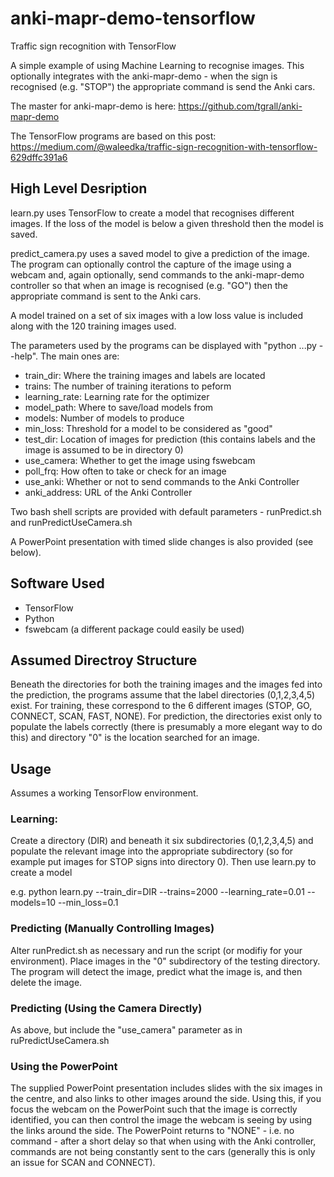 # anki-mapr-demo-tensorflow
Traffic sign recognition with TensorFlow

A simple example of using Machine Learning to recognise images.
This optionally integrates with the anki-mapr-demo - when the sign is recognised (e.g. "STOP") the appropriate command is send the Anki cars.

The master for anki-mapr-demo is here: https://github.com/tgrall/anki-mapr-demo

The TensorFlow programs are based on this post: https://medium.com/@waleedka/traffic-sign-recognition-with-tensorflow-629dffc391a6

## High Level Desription

learn.py uses TensorFlow to create a model that recognises different images. If the loss of the model is below a given threshold then the model is saved.

predict_camera.py uses a saved model to give a prediction of the image. The program can optionally control the capture of the image using a webcam and, again optionally, send commands to the anki-mapr-demo controller so that when an image is recognised (e.g. "GO") then the appropriate command is sent to the Anki cars.

A model trained on a set of six images with a low loss value is included along with the 120 training images used.

The parameters used by the programs can be displayed with "python ...py --help". The main ones are:
- train_dir:      Where the training images and labels are located
- trains:         The number of training iterations to peform
- learning_rate:  Learning rate for the optimizer
- model_path:     Where to save/load models from
- models:         Number of models to produce
- min_loss:       Threshold for a model to be considered as "good"
- test_dir:       Location of images for prediction (this contains labels and the image is assumed to be in directory 0)
- use_camera:     Whether to get the image using fswebcam
- poll_frq:       How often to take or check for an image
- use_anki:       Whether or not to send commands to the Anki Controller
- anki_address:   URL of the Anki Controller

Two bash shell scripts are provided with default parameters - runPredict.sh and runPredictUseCamera.sh

A PowerPoint presentation with timed slide changes is also provided (see below).

## Software Used

- TensorFlow
- Python
- fswebcam (a different package could easily be used)

## Assumed Directroy Structure

Beneath the directories for both the training images and the images fed into the prediction, the programs assume that the label directories (0,1,2,3,4,5) exist. For training, these correspond to the 6 different images (STOP, GO, CONNECT, SCAN, FAST, NONE). For prediction, the directories exist only to populate the labels correctly (there is presumably a more elegant way to do this) and directory "0" is the location searched for an image.

## Usage
Assumes a working TensorFlow environment.

### Learning:
Create a directory (DIR) and beneath it six subdirectories (0,1,2,3,4,5) and populate the relevant image into the appropriate subdirectory (so for example put images for STOP signs into directory 0). Then use learn.py to create a model

e.g. python learn.py --train_dir=DIR --trains=2000 --learning_rate=0.01 --models=10 --min_loss=0.1

### Predicting (Manually Controlling Images)
Alter runPredict.sh as necessary and run the script (or modifiy for your environment). Place images in the "0" subdirectory of the testing directory. The program will detect the image, predict what the image is, and then delete the image.

### Predicting (Using the Camera Directly)
As above, but include the "use_camera" parameter as in ruPredictUseCamera.sh

### Using the PowerPoint
The supplied PowerPoint presentation includes slides with the six images in the centre, and also links to other images around the side. Using this, if you focus the webcam on the PowerPoint such that the image is correctly identified, you can then control the image the webcam is seeing by using the links around the side. The PowerPoint returns to "NONE" - i.e. no command - after a short delay so that when using with the Anki controller, commands are not being constantly sent to the cars (generally this is only an issue for SCAN and CONNECT).
